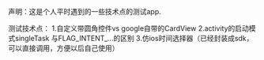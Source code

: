 声明：这是个人平时遇到的一些技术点的测试app.

测试技术点：
1.自定义带圆角控件vs google自带的CardView 
2.activity的启动模式singleTask 与FLAG_INTENT_...的区别 
3.仿ios时间选择器（已经封装成sdk，可以直接调用，方便以后自己使用） 
